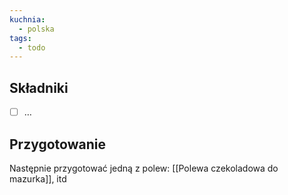 ```yaml
---
kuchnia:
  - polska
tags:
  - todo
---
```

## Składniki

- [ ] …


## Przygotowanie


Następnie przygotować jedną z polew: [[Polewa czekoladowa do mazurka]], itd